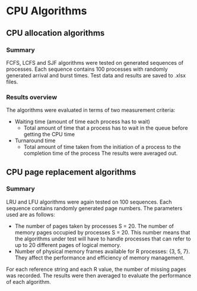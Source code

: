 # CPU Algorithms

## CPU allocation algorithms

### Summary
FCFS, LCFS and SJF algorithms were tested on generated sequences of processes.
Each sequence contains 100 processes with randomly generated arrival and burst times. 
Test data and results are saved to .xlsx files.

### Results overview
The algorithms were evaluated in terms of two measurement criteria:
* Waiting time (amount of time each process has to wait)
    * Total amount of time that a process has to wait in the queue before getting the CPU time
* Turnaround time
    * Total amount of time taken from the initiation of a process to the completion time of the process
The results were averaged out. 

## CPU page replacement algorithms

### Summary
LRU and LFU algorithms were again tested on 100 sequences. Each sequence contains randomly generated page numbers. 
The parameters used are as follows:
* The number of pages taken by processes S = 20. The number of memory pages occupied by processes S = 20. This number means that the algorithms under test will have to handle processes that can refer to up to 20 different pages of logical memory.
* Number of physical memory frames available for R processes: {3, 5, 7}. They affect the performance and efficiency of memory management.

For each reference string and each R value, the number of missing pages was recorded. The results were then averaged to evaluate the performance of each algorithm.
